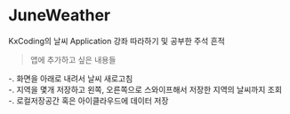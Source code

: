 # JuneWeather
KxCoding의 날씨 Application 강좌 따라하기 및 공부한 주석 흔적


> 앱에 추가하고 싶은 내용들  
  
-. 화면을 아래로 내려서 날씨 새로고침  
-. 지역을 몇개 저장하고 왼쪽, 오른쪽으로 스와이프해서 저장한 지역의 날씨까지 조회  
-. 로컬저장공간 혹은 아이클라우드에 데이터 저장  

